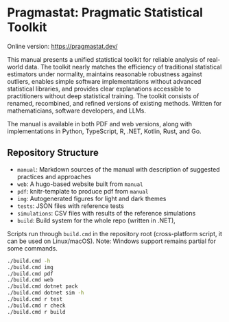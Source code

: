 # Pragmastat: Pragmatic Statistical Toolkit

Online version: https://pragmastat.dev/

This manual presents a unified statistical toolkit for reliable analysis of real-world data.
The toolkit
  nearly matches the efficiency of traditional statistical estimators under normality,
  maintains reasonable robustness against outliers,
  enables simple software implementations without advanced statistical libraries,
  and provides clear explanations accessible to practitioners without deep statistical training.
The toolkit consists of renamed, recombined, and refined versions of existing methods.
Written for mathematicians, software developers, and LLMs.

The manual is available in both PDF and web versions, along with implementations in Python, TypeScript, R, .NET, Kotlin, Rust, and Go.

## Repository Structure

- `manual`: Markdown sources of the manual with description of suggested practices and approaches
- `web`: A hugo-based website built from `manual`
- `pdf`: knitr-template to produce pdf from `manual`
- `img`: Autogenerated figures for light and dark themes
- `tests`: JSON files with reference tests
- `simulations`: CSV files with results of the reference simulations
- `build`: Build system for the whole repo (written in .NET),

Scripts run through `build.cmd` in the repository root
  (cross-platform script, it can be used on Linux/macOS).
Note: Windows support remains partial for some commands.

```sh
./build.cmd -h
./build.cmd img
./build.cmd pdf
./build.cmd web
./build.cmd dotnet pack
./build.cmd dotnet sim -h
./build.cmd r test
./build.cmd r check
./build.cmd r build
```
